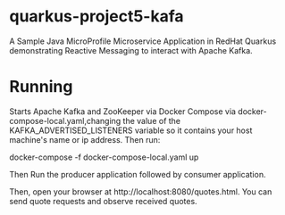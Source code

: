 # quarkus-project5-kafa
 A Sample Java MicroProfile Microservice Application in RedHat Quarkus demonstrating Reactive Messaging to interact with Apache Kafka.

# Running 
Starts Apache Kafka and ZooKeeper via Docker Compose via docker-compose-local.yaml,changing the value of the KAFKA_ADVERTISED_LISTENERS variable so it contains your host machine's name or ip address. Then run:

docker-compose -f docker-compose-local.yaml up

Then Run the producer application followed by consumer application.

Then, open your browser at http://localhost:8080/quotes.html. You can send quote requests and observe received quotes.
